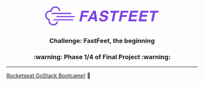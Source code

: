 <h1 align="center">
  <img alt="Fastfeet" title="Fastfeet" src="/logo.png" width="300px" />
</h1>

<h3 align="center">
  Challenge: FastFeet, the beginning
</h3>

<h3 align="center">
  :warning: Phase 1/4 of Final Project :warning:
</h3>

---

[Rocketseat GoStack Bootcamp!](https://rocketseat.com.br/) :wave:
